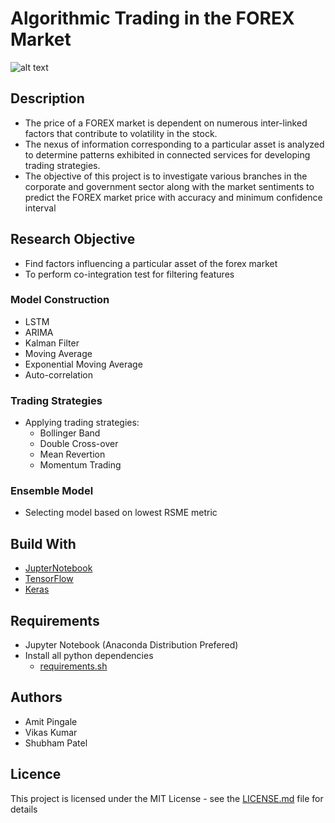 # Algorithmic Trading in the FOREX Market

![alt text](https://github.com/amitpingale92/Algorithmic-Trading-in-the-FOREX-Market-/blob/master/0.Data/logo.png "Logo Title")

## Description
* The price of a FOREX market is dependent on numerous inter-linked factors that contribute to volatility in the stock. 
* The nexus of information corresponding to a particular asset is analyzed to determine patterns exhibited in connected services for developing trading strategies. 
* The objective of this project is to investigate various branches in the corporate and government sector along with the market sentiments to predict the FOREX market price with accuracy and minimum confidence interval

## Research Objective
* Find factors influencing a particular asset of the forex market
* To perform co-integration test for filtering features
### Model Construction
* LSTM 
* ARIMA
* Kalman Filter
* Moving Average
* Exponential Moving Average
* Auto-correlation

### Trading Strategies
* Applying trading strategies: 
    * Bollinger Band
    * Double Cross-over
    * Mean Revertion
    * Momentum Trading

### Ensemble Model
* Selecting model based on lowest RSME metric


## Build With
* [JupterNotebook](https://jupyter.org)
* [TensorFlow](https://www.tensorflow.org)
* [Keras](https://keras.io)

## Requirements
* Jupyter Notebook (Anaconda Distribution Prefered)
* Install all python dependencies
    * [requirements.sh](https://github.com/amitpingale92/Algorithmic-Trading-in-the-FOREX-Market-/blob/master/requirements.sh)

## Authors
* Amit Pingale
* Vikas Kumar
* Shubham Patel

## Licence
This project is licensed under the MIT License - see the [LICENSE.md](https://github.com/amitpingale92/Algorithmic-Trading-in-the-FOREX-Market-/blob/master/LICENSE) file for details


